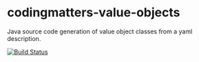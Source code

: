 # codingmatters-value-objects
Java source code generation of value object classes from a yaml description.

[![Build Status](https://travis-ci.org/nelt/codingmatters-value-objects.svg?branch=master)](https://travis-ci.org/nelt/codingmatters-value-objects)
